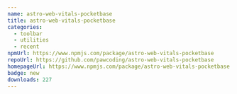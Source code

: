 ```yaml
---
name: astro-web-vitals-pocketbase
title: astro-web-vitals-pocketbase
categories:
  - toolbar
  - utilities
  - recent
npmUrl: https://www.npmjs.com/package/astro-web-vitals-pocketbase
repoUrl: https://github.com/pawcoding/astro-web-vitals-pocketbase
homepageUrl: https://www.npmjs.com/package/astro-web-vitals-pocketbase
badge: new
downloads: 227
---
```

